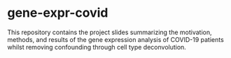# gene-expr-covid
This repository contains the project slides summarizing the motivation, methods, and results of the gene expression analysis of COVID-19 patients whilst removing confounding through cell type deconvolution.
